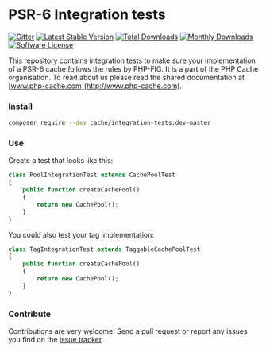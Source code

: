 # PSR-6 Integration tests 
[![Gitter](https://badges.gitter.im/php-cache/cache.svg)](https://gitter.im/php-cache/cache?utm_source=badge&utm_medium=badge&utm_campaign=pr-badge)
[![Latest Stable Version](https://poser.pugx.org/cache/integration-tests/v/stable)](https://packagist.org/packages/cache/integration-tests)
[![Total Downloads](https://poser.pugx.org/cache/integration-tests/downloads)](https://packagist.org/packages/cache/integration-tests)
[![Monthly Downloads](https://poser.pugx.org/cache/integration-tests/d/monthly.png)](https://packagist.org/packages/cache/integration-tests)
[![Software License](https://img.shields.io/badge/license-MIT-brightgreen.svg?style=flat-square)](LICENSE)

This repository contains integration tests to make sure your implementation of a PSR-6 cache follows the rules by PHP-FIG. 
It is a part of the PHP Cache organisation. To read about us please read the shared documentation at [www.php-cache.com](http://www.php-cache.com). 

### Install

```bash
composer require --dev cache/integration-tests:dev-master
```

### Use

Create a test that looks like this: 

```php
class PoolIntegrationTest extends CachePoolTest
{
    public function createCachePool()
    {
        return new CachePool();
    }
}
```

You could also test your tag implementation:

```php
class TagIntegrationTest extends TaggableCachePoolTest
{
    public function createCachePool()
    {
        return new CachePool();
    }
}
```

### Contribute

Contributions are very welcome! Send a pull request or 
report any issues you find on the [issue tracker](http://issues.php-cache.com).

